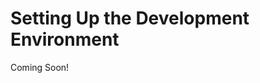 # Setting Up the Development Environment

Coming Soon!

<!--

#### Learning Objectives

* Install Liferay Command Line and GUI Tools
* Understand the Liferay Workspace
* Install Liferay DXP and First Start
* Setup Liferay Source Code for Reference

#### Tasks to Accomplish

* Install Developer Studio (or Liferay IDE)
* Installing a Liferay Bundle in your Liferay Workspace
* Developing with Docker
* Setup and tour Liferay source code

#### Exercise Prerequisites

* Java JDK installed to run Liferay
    - Download here: <a href="https://www.oracle.com/technetwork/java/javase/downloads/jdk8-downloads-2133151.html">https://www.oracle.com/technetwork/java/javase/downloads/jdk8-downloads-2133151.html</a>
    - Instructions on installation here: <a href="https://www.java.com/en/download/help/download_options.xml">https://www.java.com/en/download/help/download_options.xml</a>

-->